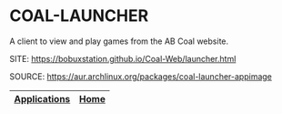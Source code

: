 # COAL-LAUNCHER

 A client to view and play games from the AB Coal website.

 SITE: https://bobuxstation.github.io/Coal-Web/launcher.html

 SOURCE: https://aur.archlinux.org/packages/coal-launcher-appimage

 | [Applications](https://portable-linux-apps.github.io/apps.html) | [Home](https://portable-linux-apps.github.io)
 | --- | --- |
